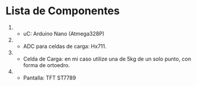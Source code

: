 # Lista de Componentes

1. - uC: Arduino Nano (Atmega328P)
2. - ADC para celdas de carga: Hx711.
3. - Celda de Carga: en mi caso utilize una de 5kg de un solo punto, con forma de ortoedro.
4. - Pantalla: TFT ST7789
